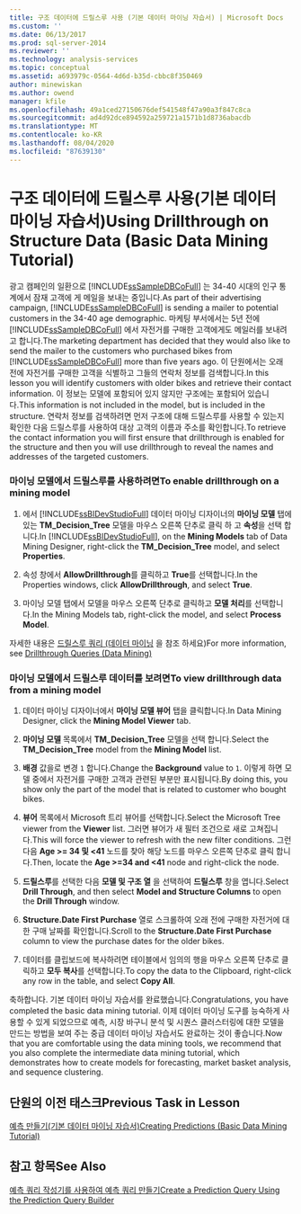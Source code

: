 ```yaml
---
title: 구조 데이터에 드릴스루 사용 (기본 데이터 마이닝 자습서) | Microsoft Docs
ms.custom: ''
ms.date: 06/13/2017
ms.prod: sql-server-2014
ms.reviewer: ''
ms.technology: analysis-services
ms.topic: conceptual
ms.assetid: a693979c-0564-4d6d-b35d-cbbc8f350469
author: minewiskan
ms.author: owend
manager: kfile
ms.openlocfilehash: 49a1ced27150676def541548f47a90a3f847c8ca
ms.sourcegitcommit: ad4d92dce894592a259721a1571b1d8736abacdb
ms.translationtype: MT
ms.contentlocale: ko-KR
ms.lasthandoff: 08/04/2020
ms.locfileid: "87639130"
---
```

# <a name="using-drillthrough-on-structure-data-basic-data-mining-tutorial"></a><span data-ttu-id="43db3-102">구조 데이터에 드릴스루 사용(기본 데이터 마이닝 자습서)</span><span class="sxs-lookup"><span data-stu-id="43db3-102">Using Drillthrough on Structure Data (Basic Data Mining Tutorial)</span></span>
  <span data-ttu-id="43db3-103">광고 캠페인의 일환으로 [!INCLUDE[ssSampleDBCoFull](../includes/sssampledbcofull-md.md)] 는 34-40 시대의 인구 통계에서 잠재 고객에 게 메일을 보내는 중입니다.</span><span class="sxs-lookup"><span data-stu-id="43db3-103">As part of their advertising campaign, [!INCLUDE[ssSampleDBCoFull](../includes/sssampledbcofull-md.md)] is sending a mailer to potential customers in the 34-40 age demographic.</span></span> <span data-ttu-id="43db3-104">마케팅 부서에서는 5년 전에 [!INCLUDE[ssSampleDBCoFull](../includes/sssampledbcofull-md.md)] 에서 자전거를 구매한 고객에게도 메일러를 보내려고 합니다.</span><span class="sxs-lookup"><span data-stu-id="43db3-104">The marketing department has decided that they would also like to send the mailer to the customers who purchased bikes from [!INCLUDE[ssSampleDBCoFull](../includes/sssampledbcofull-md.md)] more than five years ago.</span></span> <span data-ttu-id="43db3-105">이 단원에서는 오래 전에 자전거를 구매한 고객을 식별하고 그들의 연락처 정보를 검색합니다.</span><span class="sxs-lookup"><span data-stu-id="43db3-105">In this lesson you will identify customers with older bikes and retrieve their contact information.</span></span> <span data-ttu-id="43db3-106">이 정보는 모델에 포함되어 있지 않지만 구조에는 포함되어 있습니다.</span><span class="sxs-lookup"><span data-stu-id="43db3-106">This information is not included in the model, but is included in the structure.</span></span> <span data-ttu-id="43db3-107">연락처 정보를 검색하려면 먼저 구조에 대해 드릴스루를 사용할 수 있는지 확인한 다음 드릴스루를 사용하여 대상 고객의 이름과 주소를 확인합니다.</span><span class="sxs-lookup"><span data-stu-id="43db3-107">To retrieve the contact information you will first ensure that drillthrough is enabled for the structure and then you will use drillthrough to reveal the names and addresses of the targeted customers.</span></span>  
  
### <a name="to-enable-drillthrough-on-a-mining-model"></a><span data-ttu-id="43db3-108">마이닝 모델에서 드릴스루를 사용하려면</span><span class="sxs-lookup"><span data-stu-id="43db3-108">To enable drillthrough on a mining model</span></span>  
  
1.  <span data-ttu-id="43db3-109">에서 [!INCLUDE[ssBIDevStudioFull](../includes/ssbidevstudiofull-md.md)] 데이터 마이닝 디자이너의 **마이닝 모델** 탭에 있는 **TM_Decision_Tree** 모델을 마우스 오른쪽 단추로 클릭 하 고 **속성**을 선택 합니다.</span><span class="sxs-lookup"><span data-stu-id="43db3-109">In [!INCLUDE[ssBIDevStudioFull](../includes/ssbidevstudiofull-md.md)], on the **Mining Models** tab of Data Mining Designer, right-click the **TM_Decision_Tree** model, and select **Properties**.</span></span>  
  
2.  <span data-ttu-id="43db3-110">속성 창에서 **AllowDrillthrough**를 클릭하고 **True**를 선택합니다.</span><span class="sxs-lookup"><span data-stu-id="43db3-110">In the Properties windows, click **AllowDrillthrough**, and select **True**.</span></span>  
  
3.  <span data-ttu-id="43db3-111">마이닝 모델 탭에서 모델을 마우스 오른쪽 단추로 클릭하고 **모델 처리**를 선택합니다.</span><span class="sxs-lookup"><span data-stu-id="43db3-111">In the Mining Models tab, right-click the model, and select **Process Model**.</span></span>  
  
 <span data-ttu-id="43db3-112">자세한 내용은 [드릴스루 쿼리 &#40;데이터 마이닝](../../2014/analysis-services/data-mining/drillthrough-queries-data-mining.md) 을 참조 하세요&#41;</span><span class="sxs-lookup"><span data-stu-id="43db3-112">For more information, see [Drillthrough Queries &#40;Data Mining&#41;](../../2014/analysis-services/data-mining/drillthrough-queries-data-mining.md)</span></span>  
  
### <a name="to-view-drillthrough-data-from-a-mining-model"></a><span data-ttu-id="43db3-113">마이닝 모델에서 드릴스루 데이터를 보려면</span><span class="sxs-lookup"><span data-stu-id="43db3-113">To view drillthrough data from a mining model</span></span>  
  
1.  <span data-ttu-id="43db3-114">데이터 마이닝 디자이너에서 **마이닝 모델 뷰어** 탭을 클릭합니다.</span><span class="sxs-lookup"><span data-stu-id="43db3-114">In Data Mining Designer, click the **Mining Model Viewer** tab.</span></span>  
  
2.  <span data-ttu-id="43db3-115">**마이닝 모델** 목록에서 **TM_Decision_Tree** 모델을 선택 합니다.</span><span class="sxs-lookup"><span data-stu-id="43db3-115">Select the **TM_Decision_Tree** model from the **Mining Model** list.</span></span>  
  
3.  <span data-ttu-id="43db3-116">**배경** 값을로 변경 `1` 합니다.</span><span class="sxs-lookup"><span data-stu-id="43db3-116">Change the **Background** value to `1`.</span></span> <span data-ttu-id="43db3-117">이렇게 하면 모델 중에서 자전거를 구매한 고객과 관련된 부분만 표시됩니다.</span><span class="sxs-lookup"><span data-stu-id="43db3-117">By doing this, you show only the part of the model that is related to customer who bought bikes.</span></span>  
  
4.  <span data-ttu-id="43db3-118">**뷰어** 목록에서 Microsoft 트리 뷰어를 선택합니다.</span><span class="sxs-lookup"><span data-stu-id="43db3-118">Select the Microsoft Tree viewer from the **Viewer** list.</span></span> <span data-ttu-id="43db3-119">그러면 뷰어가 새 필터 조건으로 새로 고쳐집니다.</span><span class="sxs-lookup"><span data-stu-id="43db3-119">This will force the viewer to refresh with the new filter conditions.</span></span> <span data-ttu-id="43db3-120">그런 다음 **Age >= 34 및 <41** 노드를 찾아 해당 노드를 마우스 오른쪽 단추로 클릭 합니다.</span><span class="sxs-lookup"><span data-stu-id="43db3-120">Then, locate the **Age >=34 and <41** node and right-click the node.</span></span>  
  
5.  <span data-ttu-id="43db3-121">**드릴스루**를 선택한 다음 **모델 및 구조 열** 을 선택하여 **드릴스루** 창을 엽니다.</span><span class="sxs-lookup"><span data-stu-id="43db3-121">Select **Drill Through**, and then select **Model and Structure Columns** to open the **Drill Through** window.</span></span>  
  
6.  <span data-ttu-id="43db3-122">**Structure.Date First Purchase** 열로 스크롤하여 오래 전에 구매한 자전거에 대한 구매 날짜를 확인합니다.</span><span class="sxs-lookup"><span data-stu-id="43db3-122">Scroll to the **Structure.Date First Purchase** column to view the purchase dates for the older bikes.</span></span>  
  
7.  <span data-ttu-id="43db3-123">데이터를 클립보드에 복사하려면 테이블에서 임의의 행을 마우스 오른쪽 단추로 클릭하고 **모두 복사**를 선택합니다.</span><span class="sxs-lookup"><span data-stu-id="43db3-123">To copy the data to the Clipboard, right-click any row in the table, and select **Copy All**.</span></span>  
  
 <span data-ttu-id="43db3-124">축하합니다. 기본 데이터 마이닝 자습서를 완료했습니다.</span><span class="sxs-lookup"><span data-stu-id="43db3-124">Congratulations, you have completed the basic data mining tutorial.</span></span> <span data-ttu-id="43db3-125">이제 데이터 마이닝 도구를 능숙하게 사용할 수 있게 되었으므로 예측, 시장 바구니 분석 및 시퀀스 클러스터링에 대한 모델을 만드는 방법을 보여 주는 중급 데이터 마이닝 자습서도 완료하는 것이 좋습니다.</span><span class="sxs-lookup"><span data-stu-id="43db3-125">Now that you are comfortable using the data mining tools, we recommend that you also complete the intermediate data mining tutorial, which demonstrates how to create models for forecasting, market basket analysis, and sequence clustering.</span></span>  
  
## <a name="previous-task-in-lesson"></a><span data-ttu-id="43db3-126">단원의 이전 태스크</span><span class="sxs-lookup"><span data-stu-id="43db3-126">Previous Task in Lesson</span></span>  
 [<span data-ttu-id="43db3-127">예측 만들기&#40;기본 데이터 마이닝 자습서&#41;</span><span class="sxs-lookup"><span data-stu-id="43db3-127">Creating Predictions &#40;Basic Data Mining Tutorial&#41;</span></span>](../../2014/tutorials/creating-predictions-basic-data-mining-tutorial.md)  
  
## <a name="see-also"></a><span data-ttu-id="43db3-128">참고 항목</span><span class="sxs-lookup"><span data-stu-id="43db3-128">See Also</span></span>  
 [<span data-ttu-id="43db3-129">예측 쿼리 작성기를 사용하여 예측 쿼리 만들기</span><span class="sxs-lookup"><span data-stu-id="43db3-129">Create a Prediction Query Using the Prediction Query Builder</span></span>](../../2014/analysis-services/data-mining/create-a-prediction-query-using-the-prediction-query-builder.md)  
  
  
